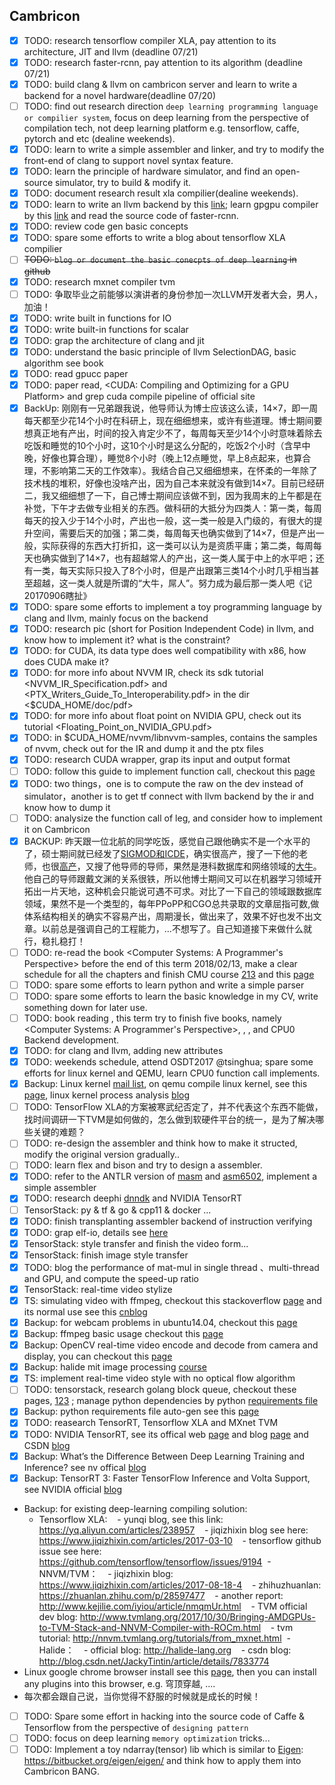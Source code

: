 ## Cambricon
- [x] TODO: research tensorflow compiler XLA, pay attention to its architecture, JIT and llvm (deadline 07/21)
- [x] TODO: research faster-rcnn, pay attention to its algorithm (deadline 07/21)
- [x] TODO: build clang & llvm on cambricon server and learn to write a backend for a novel hardware(deadline 07/20)
- [ ] TODO: find out research direction `deep learning programming language or compilier system`, focus on deep learning from the perspective of compilation tech, not deep learning platform e.g. tensorflow, caffe, pytorch and etc (dealine weekends).
- [x] TODO: learn to write a simple assembler and linker, and try to modify the front-end of clang to support novel syntax feature.
- [x] TODO: learn the principle of hardware simulator, and find an open-source simulator, try to build & modify it.
- [x] TODO: document research result xla compilier(dealine weekends).
- [x] TODO: learn to write an llvm backend by this [link](http://llvm.org/docs/WritingAnLLVMBackend.html); learn gpgpu compiler by this [link](http://llvm.org/docs/CompileCudaWithLLVM.html) and read the source code of faster-rcnn.
- [x] TODO: review code gen basic concepts
- [x] TODO: spare some efforts to write a blog about tensorflow XLA compilier
- [ ] ~~TODO: `blog or document the basic conecpts of deep learning` in github~~
- [x] TODO: research mxnet compiler tvm
- [ ] TODO: 争取毕业之前能够以演讲者的身份参加一次LLVM开发者大会，男人，加油！
- [x] TODO: write built in functions for IO
- [x] TODO: write built-in functions for scalar
- [x] TODO: grap the architecture of clang and jit
- [x] TODO: understand the basic principle of llvm SelectionDAG, basic algorithm see book <Modern Compiler Implementation in C>
- [x] TODO: read gpucc paper 
- [x] TODO: paper read, <CUDA: Compiling and Optimizing for a GPU Platform> and grep cuda compile pipeline of official site
- [x] BackUp: 刚刚有一兄弟跟我说，他导师认为博士应该这么读，14×7，即一周每天都至少花14个小时在科研上，现在细细想来，或许有些道理。博士期间要想真正地有产出，时间的投入肯定少不了，每周每天至少14个小时意味着除去吃饭和睡觉的10个小时，这10个小时是这么分配的，吃饭2个小时（含早中晚，好像也算合理），睡觉8个小时（晚上12点睡觉，早上8点起来，也算合理，不影响第二天的工作效率）。我结合自己又细细想来，在怀柔的一年除了技术栈的堆积，好像也没啥产出，因为自己本来就没有做到14×7。目前已经研二，我又细细想了一下，自己博士期间应该做不到，因为我周末的上午都是在补觉，下午才去做专业相关的东西。做科研的大抵分为四类人：第一类，每周每天的投入少于14个小时，产出也一般，这一类一般是入门级的，有很大的提升空间，需要后天的加强；第二类，每周每天也确实做到了14×7，但是产出一般，实际获得的东西大打折扣，这一类可以认为是资质平庸；第二类，每周每天也确实做到了14×7，也有超越常人的产出，这一类人属于中上的水平吧；还有一类，每天实际只投入了8个小时，但是产出跟第三类14个小时几乎相当甚至超越，这一类人就是所谓的“大牛，屌人”。努力成为最后那一类人吧《记20170906瞎扯》
- [x] TODO: spare some efforts to implement a toy programming language by clang and llvm, mainly focus on the backend
- [x] TODO: research pic (short for Position Independent Code) in llvm, and know how to implement it? what is the constraint?
- [x] TODO: for CUDA, its data type does well compatibility with x86, how does CUDA make it?
- [x] TODO: for more info about NVVM IR, check its sdk tutorial <NVVM_IR_Specification.pdf> and <PTX_Writers_Guide_To_Interoperability.pdf> in the dir <$CUDA_HOME/doc/pdf>
- [x] TODO: for more info about float point on NVIDIA GPU, check out its tutorial <Floating_Point_on_NVIDIA_GPU.pdf>
- [x] TODO: in $CUDA_HOME/nvvm/libnvvm-samples, contains the samples of nvvm, check out for the IR and dump it and the ptx files
- [x] TODO: research CUDA wrapper, grap its input and output format
- [ ] TODO: follow this guide to implement function call, checkout this [page](https://jonathan2251.github.io/lbd/funccall.html)
- [x] TODO: two things，one is to compute the raw on the dev instead of simulator，another is to get tf connect with llvm backend by the ir and know how to dump it
- [ ] TODO: analysize the function call of leg, and consider how to implement it on Cambricon
- [x] BACKUP: 昨天跟一位北航的同学吃饭，感觉自己跟他确实不是一个水平的了，硕士期间就已经发了[SIGMOD和ICDE](http://dblp.org/pers/hd/s/Song:Tianshu)，确实很高产，搜了一下他的老师，也很[高产](http://dblp.org/pers/hd/t/Tong:Yongxin)，又搜了他导师的导师，果然是港科数据库和网络领域的[大牛](http://dblp.org/pers/hd/c/Chen_0002:Lei)。他自己的导师跟戴文渊的关系很铁，所以他博士期间又可以在机器学习领域开拓出一片天地，这种机会只能说可遇不可求。对比了一下自己的领域跟数据库领域，果然不是一个类型的，每年PPoPP和CGO总共录取的文章屈指可数,做体系结构相关的确实不容易产出，周期漫长，做出来了，效果不好也发不出文章。以前总是强调自己的工程能力，...不想写了。自己知道接下来做什么就行，稳扎稳打！
- [ ] TODO: re-read the book <Computer Systems: A Programmer's Perspective> before the end of this term 2018/02/13, make a clear schedule for all the chapters and finish CMU course [213](https://www.cs.cmu.edu/~213/) and this [page](http://csapp.cs.cmu.edu/3e/courses.html)
- [ ] TODO: spare some efforts to learn python and write a simple parser
- [ ] TODO: spare some efforts to learn the basic knowledge in my CV, write something down for later use.
- [ ] TODO: book reading <Linux Kernel Development>, this term try to finish five books, namely <Computer Systems: A Programmer's Perspective>, <Linux Kernel Develpment>, <Understanding The Linux Kernel>, <See MIPS run> and CPU0 Backend development.
- [x] TODO: for clang and llvm, adding new attributes
- [x] TODO: weekends schedule, attend OSDT2017 @tsinghua; spare some efforts for linux kernel and QEMU, learn CPU0 function call implements.
- [x] Backup: Linux kernel [mail list](https://lkml.org/), on qemu compile linux kernel, see this [page](https://www.collabora.com/news-and-blog/blog/2017/01/16/setting-up-qemu-kvm-for-kernel-development/), linux kernel process analysis [blog](http://www.cnblogs.com/20135235my/p/5400741.html)
- [ ] TODO: TensorFlow XLA的方案被寒武纪否定了，并不代表这个东西不能做，找时间调研一下TVM是如何做的，怎么做到软硬件平台的统一，是为了解决哪些关键的难题？
- [ ] TODO: re-design the assembler and think how to make it structed, modify the original version gradually.. 
- [ ] TODO: learn flex and bison and try to design a assembler.
- [x] TODO: refer to the ANTLR version of [masm](https://github.com/antlr/grammars-v4/tree/master/masm) and [asm6502](https://github.com/antlr/grammars-v4/tree/master/asm6502), implement a simple assembler
- [x] TODO: research deephi [dnndk](http://www.deephi.com/dnndk) and NVIDIA TensorRT
- [ ] TensorStack: py & tf & go & cpp11 & docker ...
- [x] TODO: finish transplanting assembler backend of instruction verifying
- [x] TODO: grap elf-io, details see [here](http://elfio.sourceforge.net/) 
- [x] TensorStack: style transfer and finish the video form... 
- [x] TensorStack: finish image style transfer 
- [x] TODO: blog the performance of mat-mul in single thread 、multi-thread and GPU, and compute the speed-up ratio
- [x] TensorStack: real-time video stylize
- [x] TS: simulating video with ffmpeg, checkout this stackoverflow [page](https://stackoverflow.com/questions/15792105/simulating-tv-noise) and its normal use see this [cnblog](http://www.cnblogs.com/wainiwann/p/4128154.html)
- [x] Backup: for webcam problems in ubuntu14.04, checkout this [page](https://help.ubuntu.com/community/Webcam)
- [x] Backup: ffmpeg basic usage checkout this [page](https://trac.ffmpeg.org/wiki/Capture/Webcam)
- [x] Backup: OpenCV real-time video encode and decode from camera and display, you can checkout this [page](https://www.tu-ilmenau.de/fileadmin/public/mt_ams/02_15-04-20VideoCodingIrrelevanceRedundancy.pdf)
- [x] Backup: halide mit image processing [course](https://stellar.mit.edu/S/course/6/sp15/6.815/materials.html)
- [x] TS: implement real-time video style with no optical flow algorithm
- [ ] TODO: tensorstack, research golang block queue, checkout these pages, [1](https://blog.golang.org/advanced-go-concurrency-patterns)[2](https://blog.golang.org/concurrency-is-not-parallelism)[3](https://talks.golang.org/2012/concurrency.slide#1) ; manage python dependencies by python [requirements file](https://pip.readthedocs.io/en/1.1/requirements.html#requirements-files)
- [x] Backup: python requirements file auto-gen see this [page](http://www.idiotinside.com/2015/05/10/python-auto-generate-requirements-txt/)
- [x] TODO: reasearch TensorRT, Tensorflow XLA and MXnet TVM
- [x] TODO: NVIDIA TensorRT, see its offical web [page](https://developer.nvidia.com/tensorrt) and blog [page](https://devblogs.nvidia.com/parallelforall/production-deep-learning-nvidia-gpu-inference-engine/) and CSDN [blog](http://blog.csdn.net/jesse_mx/article/details/56022967)
- [x] Backup: What’s the Difference Between Deep Learning Training and Inference? see nv offical [blog](https://blogs.nvidia.com/blog/2016/08/22/difference-deep-learning-training-inference-ai/)
- [x] Backup: TensorRT 3: Faster TensorFlow Inference and Volta Support, see NVIDIA official [blog](https://devblogs.nvidia.com/parallelforall/tensorrt-3-faster-tensorflow-inference/)
  
- Backup: for existing deep-learning compiling solution:
  - Tensorflow XLA:
    - yunqi blog, see this link: https://yq.aliyun.com/articles/238957
    - jiqizhixin blog see here: https://www.jiqizhixin.com/articles/2017-03-10
    - tensorflow github issue see here: https://github.com/tensorflow/tensorflow/issues/9194
  - NNVM/TVM：
    - jiqizhixin blog: https://www.jiqizhixin.com/articles/2017-08-18-4
    - zhihuzhuanlan: https://zhuanlan.zhihu.com/p/28597477
    - another report: http://www.kejilie.com/iyiou/article/nmqmUr.html
    - TVM official dev blog: http://www.tvmlang.org/2017/10/30/Bringing-AMDGPUs-to-TVM-Stack-and-NNVM-Compiler-with-ROCm.html
    - tvm tutorial: http://nnvm.tvmlang.org/tutorials/from_mxnet.html
  - Halide：
    - official blog: http://halide-lang.org
    - csdn blog: http://blog.csdn.net/JackyTintin/article/details/7833774
- Linux google chrome browser install see this [page](http://www.cnblogs.com/hongdada/p/6443353.html), then you can install any plugins into this browser, e.g. 穹顶穿越, ....
- 每次都会跟自己说，当你觉得不舒服的时候就是成长的时候！
- [ ] TODO: Spare some effort in hacking into the source code of Caffe & Tensorflow from the perspective of `designing pattern`
- [ ] TODO: focus on deep learning `memory optimization` tricks...
- [ ] TODO: Implement a toy ndarray(tensor) lib which is similar to [Eigen](https://bitbucket.org/eigen/eigen/src/677c9f1577810e869f4f09881cabc3e503a810c1/unsupported/Eigen/CXX11/src/Tensor/README.md): <https://bitbucket.org/eigen/eigen/> and think how to apply them into Cambricon BANG.
